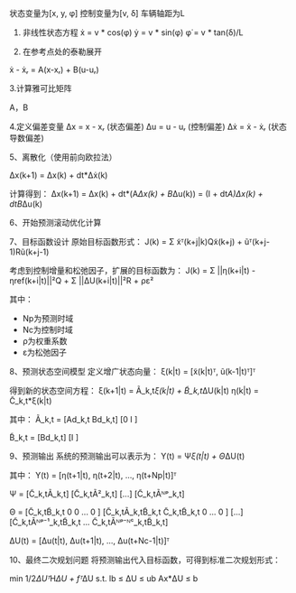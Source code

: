 状态变量为[x, y, φ]  控制变量为[v, δ]  车辆轴距为L
1. 非线性状态方程
ẋ = v * cos(φ)
ẏ = v * sin(φ)
φ̇ = v * tan(δ)/L

2. 在参考点处的泰勒展开

ẋ - ẋᵣ = A(x-xᵣ) + B(u-uᵣ)

3.计算雅可比矩阵

A，B

4.定义偏差变量
Δx = x - xᵣ   (状态偏差)
Δu = u - uᵣ   (控制偏差)
Δẋ = ẋ - ẋᵣ   (状态导数偏差)

5、离散化（使用前向欧拉法）

Δx(k+1) = Δx(k) + dt*Δẋ(k)

计算得到：
Δx(k+1) = Δx(k) + dt*(A*Δx(k) + B*Δu(k))
        = (I + dt*A)*Δx(k) + dt*B*Δu(k) 

6、开始预测滚动优化计算

7、目标函数设计
原始目标函数形式：
J(k) = Σ x̃ᵀ(k+j|k)Qx̃(k+j) + ũᵀ(k+j-1)Rũ(k+j-1)

考虑到控制增量和松弛因子，扩展的目标函数为：
J(k) = Σ ||η(k+i|t) - ηref(k+i|t)||²Q + Σ ||ΔU(k+i|t)||²R + ρε²

其中：
- Np为预测时域
- Nc为控制时域
- ρ为权重系数
- ε为松弛因子

8、预测状态空间模型
定义增广状态向量：
ξ(k|t) = [x̃(k|t)ᵀ, ũ(k-1|t)ᵀ]ᵀ

得到新的状态空间方程：
ξ(k+1|t) = Ã_k,t*ξ(k|t) + B̃_k,t*ΔU(k|t)
η(k|t) = C̃_k,t*ξ(k|t)

其中：
Ã_k,t = [Ad_k,t  Bd_k,t]
        [0       I    ]

B̃_k,t = [Bd_k,t]
        [I    ]

9、预测输出
系统的预测输出可以表示为：
Y(t) = Ψ*ξ(t|t) + Θ*ΔU(t)

其中：
Y(t) = [η(t+1|t), η(t+2|t), ..., η(t+Np|t)]ᵀ

Ψ = [C̃_k,tÃ_k,t]
    [C̃_k,tÃ²_k,t]
    [...]
    [C̃_k,tÃᴺᵖ_k,t]

Θ = [C̃_k,tB̃_k,t    0         0       ...  0    ]
    [C̃_k,tÃ_k,tB̃_k,t  C̃_k,tB̃_k,t  0       ...  0    ]
    [...]
    [C̃_k,tÃᴺᵖ⁻¹_k,tB̃_k,t  ...  C̃_k,tÃᴺᵖ⁻ᴺᶜ_k,tB̃_k,t]

ΔU(t) = [Δu(t|t), Δu(t+1|t), ..., Δu(t+Nc-1|t)]ᵀ

10、最终二次规划问题
将预测输出代入目标函数，可得到标准二次规划形式：


min  1/2*ΔUᵀ*H*ΔU + fᵀ*ΔU
s.t. lb ≤ ΔU ≤ ub
     Ax*ΔU ≤ b
